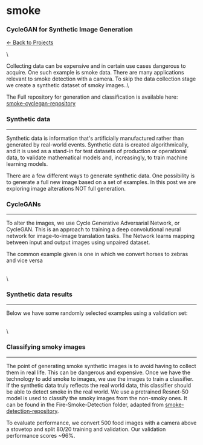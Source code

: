 # smoke

### CycleGAN for Synthetic Image Generation

[← Back to Projects](https://jmhuer.github.io/mini\_book/\_build/html/docs/portfolio.html)

\


Collecting data can be expensive and in certain use cases dangerous to acquire. One such example is smoke data. There are many applications relevant to smoke detection with a camera. To skip the data collection stage we create a synthetic dataset of smoky images..\


The Full repository for generation and classification is available here: [smoke-cyclegan-repository](https://github.com/patel996/smoke-detection)

### Synthetic data

***

Synthetic data is information that's artificially manufactured rather than generated by real-world events. Synthetic data is created algorithmically, and it is used as a stand-in for test datasets of production or operational data, to validate mathematical models and, increasingly, to train machine learning models.

There are a few different ways to generate synthetic data. One possibility is to generate a full new image based on a set of examples. In this post we are exploring image alterations NOT full generation.

### CycleGANs

***

To alter the images, we use Cycle Generative Adversarial Network, or CycleGAN. This is an approach to training a deep convolutional neural network for image-to-image translation tasks. The Network learns mapping between input and output images using unpaired dataset.



The common example given is one in which we convert horses to zebras and vice versa

\
\


### Synthetic data results

***

Below we have some randomly selected examples using a validation set:

\
\


### Classifying smoky images

***

The point of generating smoke synthetic images is to avoid having to collect them in real life. This can be dangerous and expensive. Once we have the technology to add smoke to images, we use the images to train a classifier. If the synthetic data truly reflects the real world data, this classifier should be able to detect smoke in the real world. We use a pretrained Resnet-50 model is used to classify the smoky images from the non-smoky ones. It can be found in the Fire-Smoke-Detection folder, adapted from [smoke-detection-repository](https://github.com/imsaksham-c/Fire-Smoke-Detection).

To evaluate performance, we convert 500 food images with a camera above a stovetop and split 80/20 training and validation. Our validation performance scores \~96%.
